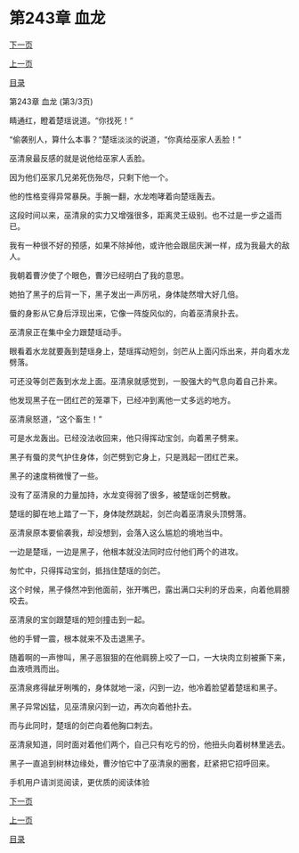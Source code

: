 <h1>第243章   血龙</h1>
            <div><p><a href="./0729_%E7%AC%AC244%E7%AB%A0_%E6%B2%B3%E7%A5%9E%E4%BC%9A.md">下一页</a></p><p><a href="./0727_%E7%AC%AC243%E7%AB%A0_%E8%A1%80%E9%BE%99.md">上一页</a></p><p><a href="../">目录</a></p></div>
            <div><p>第243章   血龙 (第3/3页)</p><p>睛通红，瞪着楚瑶说道。“你找死！“</p><p>“偷袭别人，算什么本事？“楚瑶淡淡的说道，“你真给巫家人丢脸！“</p><p>巫清泉最反感的就是说他给巫家人丢脸。</p><p>因为他们巫家几兄弟死伤殆尽，只剩下他一个。</p><p>他的性格变得异常暴戾。手腕一翻，水龙咆哮着向楚瑶轰去。</p><p>这段时间以来，巫清泉的实力又增强很多，距离灵王级别。也不过是一步之遥而已。</p><p>我有一种很不好的预感，如果不除掉他，或许他会跟屈庆渊一样，成为我最大的敌人。</p><p>我朝着曹汐使了个眼色，曹汐已经明白了我的意思。</p><p>她拍了黑子的后背一下，黑子发出一声厉吼，身体陡然增大好几倍。</p><p>蜃的身影从它身后浮现出来，它像一阵旋风似的，向着巫清泉扑去。</p><p>巫清泉正在集中全力跟楚瑶动手。</p><p>眼看着水龙就要轰到楚瑶身上，楚瑶挥动短剑，剑芒从上面闪烁出来，并向着水龙劈落。</p><p>可还没等剑芒轰到水龙上面。巫清泉就感觉到，一股强大的气息向着自己扑来。</p><p>他发现黑子在一团红芒的笼罩下，已经冲到离他一丈多远的地方。</p><p>巫清泉怒道，“这个畜生！“</p><p>可是水龙轰出。已经没法收回来，他只得挥动宝剑，向着黑子劈来。</p><p>黑子有蜃的灵气护住身体，剑芒劈到它身上，只是溅起一团红芒来。</p><p>黑子的速度稍微慢了一些。</p><p>没有了巫清泉的力量加持，水龙变得弱了很多，被楚瑶剑芒劈散。</p><p>楚瑶的脚在地上踏了一下，身体陡然跳起，剑芒向着巫清泉头顶劈落。</p><p>巫清泉原本要偷袭我，却没想到，会落入这么尴尬的境地当中。</p><p>一边是楚瑶，一边是黑子，他根本就没法同时应付他们两个的进攻。</p><p>匆忙中，只得挥动宝剑，抵挡住楚瑶的剑芒。</p><p>这个时候，黑子倏然冲到他面前，张开嘴巴，露出满口尖利的牙齿来，向着他肩膀咬去。</p><p>巫清泉的宝剑跟楚瑶的短剑撞击到一起。</p><p>他的手臂一震，根本就来不及击退黑子。</p><p>随着啊的一声惨叫，黑子恶狠狠的在他肩膀上咬了一口，一大块肉立刻被撕下来，血液喷溅而出。</p><p>巫清泉疼得龇牙咧嘴的，身体就地一滚，闪到一边，他冷着脸望着楚瑶和黑子。</p><p>黑子异常凶猛，见巫清泉闪到一边，再次向着他扑去。</p><p>而与此同时，楚瑶的剑芒向着他胸口刺去。</p><p>巫清泉知道，同时面对着他们两个，自己只有吃亏的份，他扭头向着树林里逃去。</p><p>黑子一直追到树林边缘处，曹汐怕它中了巫清泉的圈套，赶紧把它招呼回来。</p><p>手机用户请浏览阅读，更优质的阅读体验</p></div>
            <div><p><a href="./0729_%E7%AC%AC244%E7%AB%A0_%E6%B2%B3%E7%A5%9E%E4%BC%9A.md">下一页</a></p><p><a href="./0727_%E7%AC%AC243%E7%AB%A0_%E8%A1%80%E9%BE%99.md">上一页</a></p><p><a href="../">目录</a></p></div>